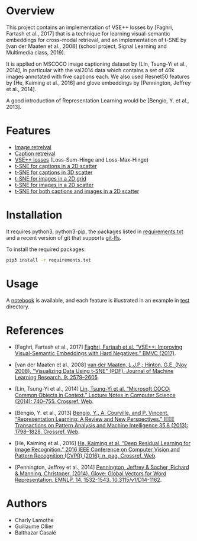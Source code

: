 # Overview

This project contains an implementation of VSE++ losses by [Faghri, Fartash et al., 2017] that is a technique for learning visual-semantic embeddings for cross-modal retrieval, and an implementation of t-SNE by [van der Maaten et al., 2008] (school project, Signal Learning and Multimedia class, 2019).

It is applied on MSCOCO image captioning dataset by [Lin, Tsung-Yi et al., 2014], in particular with the val2014 data which contains a set of 40k images annotated with five captions each. We also used Resnet50 features by [He, Kaiming et al., 2016] and glove embeddings by [Pennington, Jeffrey et al., 2014].

A good introduction of Representation Learning would be [Bengio, Y. et al., 2013].

# Features

* [Image retreival](src/retreival/image_retreival.py)
* [Caption retreival](src/retreival/caption_retreival.py)
* [VSE++ losses](src/model/custom_loss.py) (Loss-Sum-Hinge and Loss-Max-Hinge)
* [t-SNE for captions in a 2D scatter](src/tsne/tsne_caption_2d_scatter.py)
* [t-SNE for captions in 3D scatter](src/tsne/tsne_caption_3d_scatter.py)
* [t-SNE for images in a 2D grid](src/tsne/tsne_image_2d_grid.py)
* [t-SNE for images in a 2D scatter](src/tsne/tsne_image_2d_scatter.py)
* [t-SNE for both captions and images in a 2D scatter](src/tsne/tsne_image_caption_2d_scatter.py)

# Installation

It requires python3, python3-pip, the packages listed in [requirements.txt](requirements.txt) and a recent version of git that supports [git-lfs](https://git-lfs.github.com/).

To install the required packages:
```bash
pip3 install -r requirements.txt
```

# Usage

A [notebook](notebook/notebook.ipynb) is available, and each feature is illustrated in an example in [test](test) directory.

# References

* [Faghri, Fartash et al., 2017] [Faghri, Fartash et al. “VSE++: Improving Visual-Semantic Embeddings with Hard Negatives.” BMVC (2017)](https://arxiv.org/abs/1707.05612).

* [van der Maaten et al., 2008] [van der Maaten, L.J.P.; Hinton, G.E. (Nov 2008). "Visualizing Data Using t-SNE" (PDF). Journal of Machine Learning Research. 9: 2579–2605](http://jmlr.org/papers/volume9/vandermaaten08a/vandermaaten08a.pdf).

* [Lin, Tsung-Yi et al., 2014] [Lin, Tsung-Yi et al. “Microsoft COCO: Common Objects in Context.” Lecture Notes in Computer Science (2014): 740–755. Crossref. Web](https://arxiv.org/abs/1405.0312).

* [Bengio, Y. et al., 2013] [Bengio, Y., A. Courville, and P. Vincent. “Representation Learning: A Review and New Perspectives.” IEEE Transactions on Pattern Analysis and Machine Intelligence 35.8 (2013): 1798–1828. Crossref. Web](https://arxiv.org/abs/1206.5538).

* [He, Kaiming et al., 2016] [He, Kaiming et al. “Deep Residual Learning for Image Recognition.” 2016 IEEE Conference on Computer Vision and Pattern Recognition (CVPR) (2016): n. pag. Crossref. Web](https://arxiv.org/abs/1512.03385).

* [Pennington, Jeffrey et al., 2014] [Pennington, Jeffrey & Socher, Richard & Manning, Christoper. (2014). Glove: Global Vectors for Word Representation. EMNLP. 14. 1532-1543. 10.3115/v1/D14-1162](https://www.researchgate.net/publication/284576917_Glove_Global_Vectors_for_Word_Representation).

# Authors

* Charly Lamothe
* Guillaume Ollier
* Balthazar Casalé
